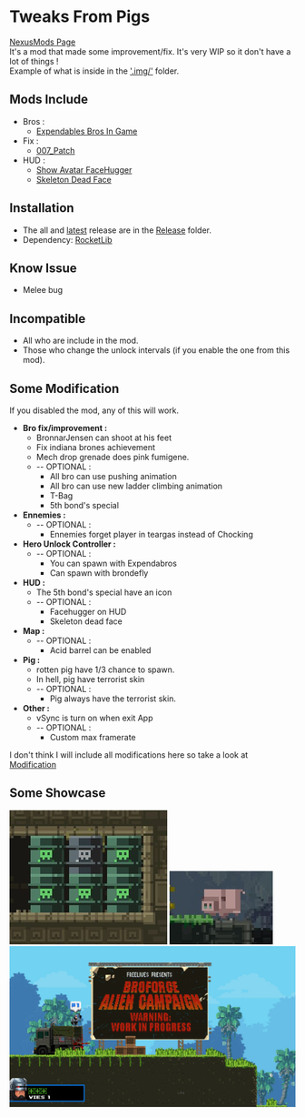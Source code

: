 # Tweaks From Pigs

[NexusMods Page](https://www.nexusmods.com/broforce/mods/15)  
It's a mod that made some improvement/fix. It's very WIP so it don't have a lot of things !  
Example of what is inside in the ['.img/'](.img/) folder.

## Mods Include

* Bros :
  * [Expendables Bros In Game](../TweaksFromPigs-ModStandalone/ExpendablesBrosInGame)  
* Fix :
  * [007_Patch](../TweaksFromPigs-ModStandalone/007_Patch)
* HUD :
  * [Show Avatar FaceHugger](../TweaksFromPigs-ModStandalone/ShowAvatarFaceHugger)
  * [Skeleton Dead Face](../TweaksFromPigs-ModStandalone/SkeletonDeadFace)

## Installation

* The all and [latest](./Release/TweaksFromPigsMod.zip) release are in the [Release](./Release/) folder.
* Dependency: [RocketLib](https://www.nexusmods.com/broforce/mods/9)

## Know Issue

* Melee bug

## Incompatible

* All who are include in the mod.
* Those who change the unlock intervals (if you enable the one from this mod).

## Some Modification

If you disabled the mod, any of this will work.

* **Bro fix/improvement :**
  * BronnarJensen can shoot at his feet
  * Fix indiana brones achievement
  * Mech drop grenade does pink fumigene.
  * -- OPTIONAL :
    * All bro can use pushing animation
    * All bro can use new ladder climbing animation
    * T-Bag
    * 5th bond's special
* **Ennemies :**
  * -- OPTIONAL :
    * Ennemies forget player in teargas instead of Chocking
* **Hero Unlock Controller :**
  * -- OPTIONAL :
    * You can spawn with Expendabros
    * Can spawn with brondefly
* **HUD :**
  * The 5th bond's special have an icon
  * -- OPTIONAL :
    * Facehugger on HUD
    * Skeleton dead face
* **Map :**
  * -- OPTIONAL :
    * Acid barrel can be enabled
* **Pig :**
  * rotten pig have 1/3 chance to spawn.
  * In hell, pig have terrorist skin
  * -- OPTIONAL :
    * Pig always have the terrorist skin.
* **Other :**
  * vSync is turn on when exit App
  * -- OPTIONAL :
    * Custom max framerate  

I don't think I will include all modifications here so take a look at [Modification](/Modification/)

## Some Showcase

![Acid-Barrel](.img/Acid_Barrel.jpg)
![Sick-Pigs](.img/Sick_Pigs.jpg)
![Alien-Demo-Campaign](.img/AlienDemo_Campaign.jpg)
